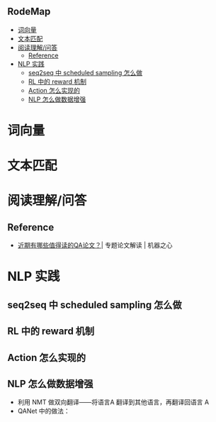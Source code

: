 **RodeMap**
---
<!-- TOC -->

- [词向量](#词向量)
- [文本匹配](#文本匹配)
- [阅读理解/问答](#阅读理解问答)
  - [Reference](#reference)
- [NLP 实践](#nlp-实践)
  - [seq2seq 中 scheduled sampling 怎么做](#seq2seq-中-scheduled-sampling-怎么做)
  - [RL 中的 reward 机制](#rl-中的-reward-机制)
  - [Action 怎么实现的](#action-怎么实现的)
  - [NLP 怎么做数据增强](#nlp-怎么做数据增强)

<!-- /TOC -->

# 词向量

# 文本匹配

# 阅读理解/问答

## Reference
- [近期有哪些值得读的QA论文？](https://www.jiqizhixin.com/articles/2018-06-11-14)| 专题论文解读 | 机器之心 

# NLP 实践
## seq2seq 中 scheduled sampling 怎么做

## RL 中的 reward 机制

## Action 怎么实现的

## NLP 怎么做数据增强
- 利用 NMT 做双向翻译——将语言A 翻译到其他语言，再翻译回语言 A
- QANet 中的做法：
  